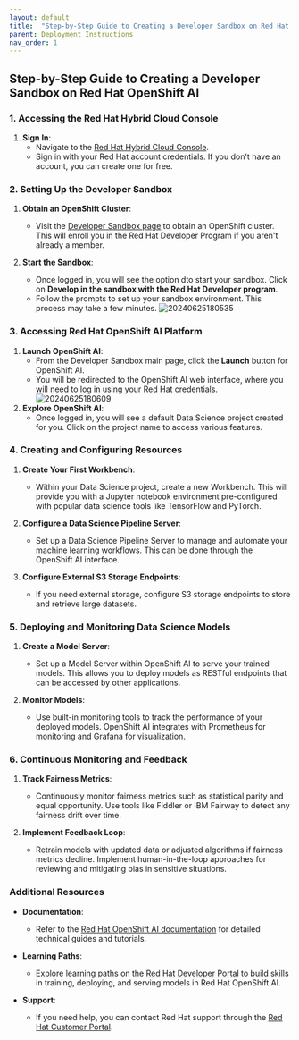 ```yaml
---
layout: default
title:  "Step-by-Step Guide to Creating a Developer Sandbox on Red Hat OpenShift AI" 
parent: Deployment Instructions
nav_order: 1
---
```



## Step-by-Step Guide to Creating a Developer Sandbox on Red Hat OpenShift AI

### 1. Accessing the Red Hat Hybrid Cloud Console

1. **Sign In**:
   - Navigate to the [Red Hat Hybrid Cloud Console](https://console.redhat.com).
   - Sign in with your Red Hat account credentials. If you don't have an account, you can create one for free.

### 2. Setting Up the Developer Sandbox

1. **Obtain an OpenShift Cluster**:
   - Visit the [Developer Sandbox page](https://developers.redhat.com/developer-sandbox) to obtain an OpenShift cluster. This will enroll you in the Red Hat Developer Program if you aren't already a member.

2. **Start the Sandbox**:
   - Once logged in, you will see the option  dto start your sandbox. Click on **Develop in the sandbox with the Red Hat Developer program**.
   - Follow the prompts to set up your sandbox environment. This process may take a few minutes. 
![20240625180535](https://i.imgur.com/jFliZBM.png)

### 3. Accessing Red Hat OpenShift AI Platform

1. **Launch OpenShift AI**:
   - From the Developer Sandbox main page, click the **Launch** button for OpenShift AI.
   - You will be redirected to the OpenShift AI web interface, where you will need to log in using your Red Hat credentials.
![20240625180609](https://i.imgur.com/xaApyf9.png)
2. **Explore OpenShift AI**:
   - Once logged in, you will see a default Data Science project created for you. Click on the project name to access various features.

### 4. Creating and Configuring Resources

1. **Create Your First Workbench**:
   - Within your Data Science project, create a new Workbench. This will provide you with a Jupyter notebook environment pre-configured with popular data science tools like TensorFlow and PyTorch.

2. **Configure a Data Science Pipeline Server**:
   - Set up a Data Science Pipeline Server to manage and automate your machine learning workflows. This can be done through the OpenShift AI interface.

3. **Configure External S3 Storage Endpoints**:
   - If you need external storage, configure S3 storage endpoints to store and retrieve large datasets.

### 5. Deploying and Monitoring Data Science Models

1. **Create a Model Server**:
   - Set up a Model Server within OpenShift AI to serve your trained models. This allows you to deploy models as RESTful endpoints that can be accessed by other applications.

2. **Monitor Models**:
   - Use built-in monitoring tools to track the performance of your deployed models. OpenShift AI integrates with Prometheus for monitoring and Grafana for visualization.

### 6. Continuous Monitoring and Feedback

1. **Track Fairness Metrics**:
   - Continuously monitor fairness metrics such as statistical parity and equal opportunity. Use tools like Fiddler or IBM Fairway to detect any fairness drift over time.

2. **Implement Feedback Loop**:
   - Retrain models with updated data or adjusted algorithms if fairness metrics decline. Implement human-in-the-loop approaches for reviewing and mitigating bias in sensitive situations.

### Additional Resources

- **Documentation**:
  - Refer to the [Red Hat OpenShift AI documentation](https://access.redhat.com/documentation/en-us/red_hat_openshift_ai_self-managed/2.9/html-single/introduction_to_red_hat_openshift_ai/index) for detailed technical guides and tutorials.
  
- **Learning Paths**:
  - Explore learning paths on the [Red Hat Developer Portal](https://developers.redhat.com/products/red-hat-openshift-ai/getting-started) to build skills in training, deploying, and serving models in Red Hat OpenShift AI.

- **Support**:
  - If you need help, you can contact Red Hat support through the [Red Hat Customer Portal](https://access.redhat.com).
